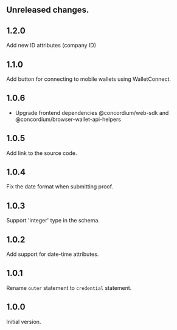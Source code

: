 ## Unreleased changes.

## 1.2.0

Add new ID attributes (company ID)

## 1.1.0

Add button for connecting to mobile wallets using WalletConnect.

## 1.0.6

-   Upgrade frontend dependencies @concordium/web-sdk and @concordium/browser-wallet-api-helpers

## 1.0.5

Add link to the source code.

## 1.0.4

Fix the date format when submitting proof.

## 1.0.3

Support 'integer' type in the schema.

## 1.0.2

Add support for date-time attributes.

## 1.0.1

Rename `outer` statement to `credential` statement.

## 1.0.0

Initial version.
